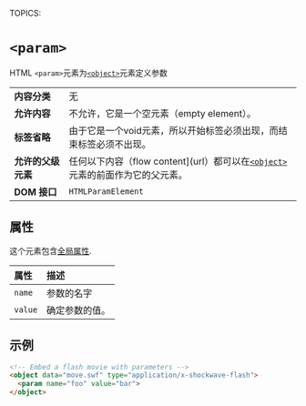 TOPICS: <param>

# `<param>`

HTML `<param>`元素为[`<object>`](/zh-hans/webfrontend/<object>)元素定义参数

|  |  |
| :-- | :-- |
| **内容分类** | 无 |
| **允许内容** | 不允许，它是一个空元素（empty element）。|
| **标签省略** | 由于它是一个void元素，所以开始标签必须出现，而结束标签必须不出现。|
| **允许的父级元素** | 任何以下内容（flow content](url）都可以在[`<object>`](/zh-hans/webfrontend/<object>)元素的前面作为它的父元素。|
| **DOM 接口** | `HTMLParamElement` |

## 属性

这个元素包含[全局属性](/zh-hans/webfrontend/HTML_Global_Attributes).

| 属性 | 描述 |
| :-- | :-- |
| `name` | 参数的名字 |
| `value` | 确定参数的值。 |

## 示例

```html
<!-- Embed a flash movie with parameters -->
<object data="move.swf" type="application/x-shockwave-flash">
  <param name="foo" value="bar">
</object>
```
